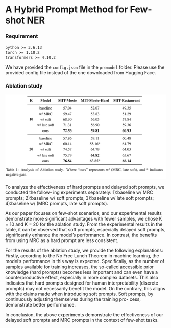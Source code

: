 # A Hybrid Prompt Method for Few-shot NER

### Requirement
```
python >= 3.6.13
torch >= 1.10.2
transformers >= 4.10.2
```

We have provided the `config.json` file in the `premodel` folder. Please use the provided config file instead of the one downloaded from Hugging Face.

### Ablation study

![](https://github.com/YuxiangLee1224/Prompt4NER/blob/master/as.png)

To analyze the effectiveness of hard prompts and delayed soft prompts, we conducted the follow-
ing experiments separately: 1):baseline w/ MRC prompts; 2):baseline w/ soft prompts; 3):baseline w/ late soft prompts;
4):baseline w/ (MRC prompts, late soft prompts).

As our paper focuses on few-shot scenarios, and our experimental results demonstrate more significant
advantages with fewer samples, we chose K = 10 and K = 20 for the ablation study. From the experimental results in the table, it can be observed that soft prompts, especially delayed soft prompts, significantly
enhance the model’s performance. In contrast, the benefits from using MRC as a hard prompt are less
consistent.

For the results of the ablation study, we provide the following explanations: Firstly, according to the
No Free Lunch Theorem in machine learning, the model’s performance in this way is expected. Specifically, as the number of samples available for training increases, the so-called accessible prior knowledge
(hard prompts) becomes less important and can even have a counterproductive effect, especially in more
complex datasets. This also indicates that hard prompts designed for human interpretability (discrete
prompts) may not necessarily benefit the model. On the contrary, this aligns with the claims made when
introducing soft prompts. Soft prompts, by continuously adjusting themselves during the training pro-
cess, demonstrate better performance.

In conclusion, the above experiments demonstrate the effectiveness of our delayed soft prompts and
MRC prompts in the context of few-shot tasks.
